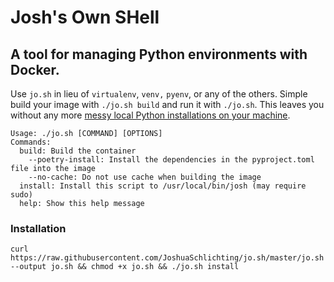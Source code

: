 
# Josh's Own SHell
## A tool for managing Python environments with Docker.

Use `jo.sh` in lieu of `virtualenv`, `venv,` `pyenv`, or any of the others. Simple build your image with `./jo.sh build` and run it with `./jo.sh`. This leaves you without any more [messy local Python installations on your machine](https://xkcd.com/1987/).


```
Usage: ./jo.sh [COMMAND] [OPTIONS]
Commands:
  build: Build the container
    --poetry-install: Install the dependencies in the pyproject.toml file into the image
    --no-cache: Do not use cache when building the image
  install: Install this script to /usr/local/bin/josh (may require sudo)
  help: Show this help message
```

### Installation
`curl https://raw.githubusercontent.com/JoshuaSchlichting/jo.sh/master/jo.sh --output jo.sh && chmod +x jo.sh && ./jo.sh install`